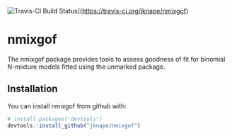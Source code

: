 ![Travis-CI Build Status](https://travis-ci.org/jknape/nmixgof.svg?branch=master)](https://travis-ci.org/jknape/nmixgof)

# nmixgof

The nmixgof package provides tools to assess goodness of fit for binomial N-mixture models fitted using the unmarked package.

## Installation

You can install nmixgof from github with:


``` r
# install.packages("devtools")
devtools::install_github("jknape/nmixgof")
```
